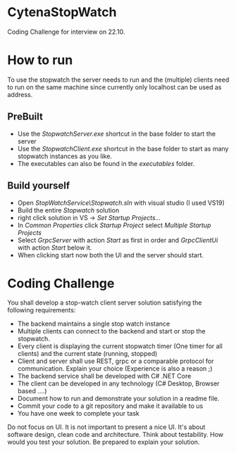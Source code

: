 # CytenaStopWatch
Coding Challenge for interview on 22.10.

# How to run
To use the stopwatch the server needs to run and the (multiple) clients need to run on the same machine since currently 
only localhost can be used as address.
## PreBuilt
* Use the *StopwatchServer.exe* shortcut in the base folder to start the server
* Use the *StopwatchClient.exe* shortcut in the base folder to start as many stopwatch instances as you like.
* The executables can also be found in the *executables* folder.

## Build yourself
* Open *StopWatchService\Stopwatch.sln* with visual studio (I used VS19)
* Build the entire *Stopwatch* solution
* right click solution in VS -> *Set Startup Projects...* 
* In *Common Properties* click *Startup Project* select *Multiple Startup Projects*
* Select *GrpcServer* with action *Start* as first in order and *GrpcClientUi* with action *Start* below it.
* When clicking start now both the UI and the server should start.

# Coding Challenge

You shall develop a stop-watch client server solution satisfying the following requirements:

* The backend maintains a single stop watch instance
* Multiple clients can connect to the backend and start or stop the stopwatch.
* Every client is displaying the current stopwatch timer (One timer for all clients) and the current state (running, stopped)
* Client and server shall use REST, grpc or a comparable protocol for communication. Explain your choice (Experience is also a reason ;)
* The backend service shall be developed with C# .NET Core
* The client can be developed in any technology (C# Desktop, Browser based ....)
* Document how to run and demonstrate your solution in a readme file.
* Commit your code to a git repository and make it available to us
* You have one week to complete your task

Do not focus on UI. It is not important to present a nice UI. It's about software design, clean code and architecture. Think about testability. How would you test your solution. Be prepared to explain your solution.
